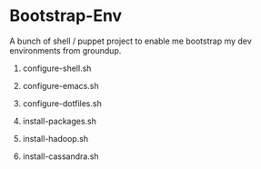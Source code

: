 Bootstrap-Env
========================

A bunch of shell / puppet project to enable me bootstrap my dev environments from groundup.

1. configure-shell.sh  
2. configure-emacs.sh
3. configure-dotfiles.sh
4. install-packages.sh

5. install-hadoop.sh
6. install-cassandra.sh

